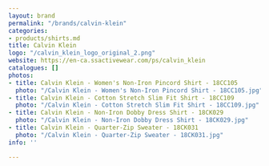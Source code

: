 ```yaml
---
layout: brand
permalink: "/brands/calvin-klein"
categories:
- products/shirts.md
title: Calvin Klein
logo: "/calvin_klein_logo_original_2.png"
website: https://en-ca.ssactivewear.com/ps/calvin_klein
catalogues: []
photos:
- title: Calvin Klein - Women's Non-Iron Pincord Shirt - 18CC105
  photo: "/Calvin Klein - Women's Non-Iron Pincord Shirt - 18CC105.jpg"
- title: Calvin Klein - Cotton Stretch Slim Fit Shirt - 18CC109
  photo: "/Calvin Klein - Cotton Stretch Slim Fit Shirt - 18CC109.jpg"
- title: Calvin Klein - Non-Iron Dobby Dress Shirt - 18CK029
  photo: "/Calvin Klein - Non-Iron Dobby Dress Shirt - 18CK029.jpg"
- title: Calvin Klein - Quarter-Zip Sweater - 18CK031
  photo: "/Calvin Klein - Quarter-Zip Sweater - 18CK031.jpg"
info: ''

---
```

